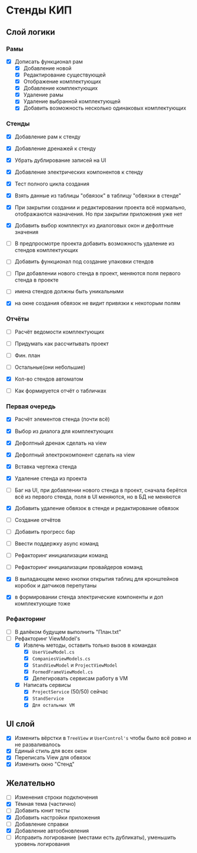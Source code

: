 # Стенды КИП

## Слой логики

### Рамы

- [x] Дописать функционал рам
    - [x] Добавление новой
    - [x] Редактирование существующей
    - [x] Отображение комплектующих
    - [x] Добавление комплектующих
    - [x] Удаление рамы
    - [x] Удаление выбранной комплектующей
    - [x] Добавить возможность несколько одинаковых комплектующих

### Стенды

- [x] Добавление рам к стенду
- [x] Добавление дренажей к стенду
- [x] Убрать дублирование записей на UI
- [x] Добавление электрических компонентов к стенду
- [x] Тест полного цикла создания
- [x] Взять данные из таблицы "обвязок" в таблицу "обвязки в стенде"
- [x] При закрытии создании и редактировании проекта всё нормально, отображаются назначения. Но при закрытии приложения
  уже нет
- [x] Добавить выбор комплектух из диалоговых окон и дефолтные значения
- [ ] В предпросмотре проекта добавить возможность удаление из стендов комплектующих
- [ ] Добавить функционал под создание упаковки стендов
- [ ] При добавлении нового стенда в проект, меняются поля первого стенда в проекте
- [ ] имена стендов должны быть уникальными
- [x] на окне создания обвязок не видит привязки к некоторым полям


### Отчёты

- [ ] Расчёт ведомости комплектующих
- [ ] Придумать как рассчитывать проект
- [ ] Фин. план
- [ ] Остальные(они небольшие)
- [x] Кол-во стендов автоматом
- [ ] Как формируется отчёт о табличках


### Первая очередь

- [x] Расчёт элементов стенда (почти всё)
- [x] Выбор из диалога для комплектующих
- [x] Дефолтный дренаж сделать на view
- [x] Дефолтный электрокомпонент сделать на view
- [x] Вставка чертежа стенда
- [x] Удаление стенда из проекта
- [ ] Баг на UI, при добавлении нового стенда в проект, сначала берётся всё из первого стенда, поля в UI меняются, но в
  БД не меняются
- [x] Добавить удаление обвязок в стенде и редактирование обвязок
- [ ] Создание отчётов
- [ ] Добавить прогресс бар
- [ ] Ввести поддержку async команд
- [ ] Рефакторинг инициализации команд
- [ ] Рефакторинг инициализации провайдеров команд
- [x] В выпадающем меню кнопки открытия таблиц для кронштейнов коробок и датчиков перепутаны
- [x] в формировании стенда электрические компоненты и доп комплектующие тоже


### Рефакторинг

- [ ] В далёком будущем выполнить "План.txt"
- [ ] Рефакторинг ViewModel's
    - [x] Извлечь методы, оставить только вызов в командах
        - [x] `UserViewModel.cs`
        - [x] `CompaniesViewModels.cs`
        - [x] `StandViewModel` и `ProjectViewModel`
        - [x] `FormedFrameViewModel.cs`
        - [x] Делегировать сервисам работу в VM
    -[x] Написать сервисы
        - [x] `ProjectService` (50/50) сейчас
        - [x] `StandService`
        - [x] `Для остальных VM`

## UI слой

- [x] Изменить вёрстки в `TreeView` и `UserControl's` чтобы было всё ровно и не разваливалось
- [x] Единый стиль для всех окон
- [x] Переписать View для обвязок
- [x] Изменить окно "Стенд"

## Желательно

- [ ] Изменения строки подключения
- [x] Тёмная тема (частично)
- [ ] Добавить юнит тесты
- [x] Добавить настройки приложения
- [ ] Добавление справки
- [x] Добавление автообновления
- [ ] Исправить логирование (местами есть дубликаты), уменьшить уровень логирования